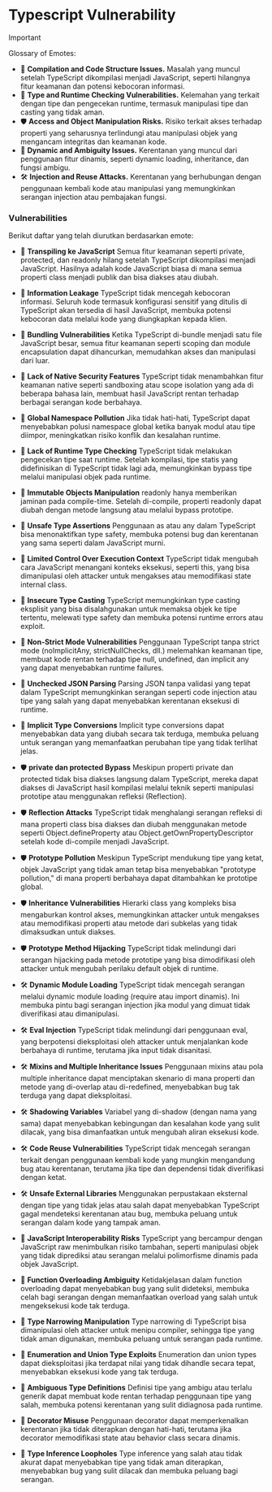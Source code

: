 # Typescript Vulnerability

> [!important]
> Glossary of Emotes:
>
> - 🧩 **Compilation and Code Structure Issues.** Masalah yang muncul setelah TypeScript dikompilasi menjadi JavaScript, seperti hilangnya fitur keamanan dan potensi kebocoran informasi.
> - 🎯 **Type and Runtime Checking Vulnerabilities.** Kelemahan yang terkait dengan tipe dan pengecekan runtime, termasuk manipulasi tipe dan casting yang tidak aman.
> - 🛡️ **Access and Object Manipulation Risks.** Risiko terkait akses terhadap properti yang seharusnya terlindungi atau manipulasi objek yang mengancam integritas dan keamanan kode.
> - 🎲 **Dynamic and Ambiguity Issues.** Kerentanan yang muncul dari penggunaan fitur dinamis, seperti dynamic loading, inheritance, dan fungsi ambigu.
> - 🛠️ **Injection and Reuse Attacks.** Kerentanan yang berhubungan dengan penggunaan kembali kode atau manipulasi yang memungkinkan serangan injection atau pembajakan fungsi.

### Vulnerabilities

Berikut daftar yang telah diurutkan berdasarkan emote:

- 🧩 **Transpiling ke JavaScript** Semua fitur keamanan seperti private, protected, dan readonly hilang setelah TypeScript dikompilasi menjadi JavaScript. Hasilnya adalah kode JavaScript biasa di mana semua properti class menjadi publik dan bisa diakses atau diubah.
- 🧩 **Information Leakage** TypeScript tidak mencegah kebocoran informasi. Seluruh kode termasuk konfigurasi sensitif yang ditulis di TypeScript akan tersedia di hasil JavaScript, membuka potensi kebocoran data melalui kode yang diungkapkan kepada klien.

- 🧩 **Bundling Vulnerabilities** Ketika TypeScript di-bundle menjadi satu file JavaScript besar, semua fitur keamanan seperti scoping dan module encapsulation dapat dihancurkan, memudahkan akses dan manipulasi dari luar.
- 🧩 **Lack of Native Security Features** TypeScript tidak menambahkan fitur keamanan native seperti sandboxing atau scope isolation yang ada di beberapa bahasa lain, membuat hasil JavaScript rentan terhadap berbagai serangan kode berbahaya.

- 🧩 **Global Namespace Pollution** Jika tidak hati-hati, TypeScript dapat menyebabkan polusi namespace global ketika banyak modul atau tipe diimpor, meningkatkan risiko konflik dan kesalahan runtime.
- 🎯 **Lack of Runtime Type Checking** TypeScript tidak melakukan pengecekan tipe saat runtime. Setelah kompilasi, tipe statis yang didefinisikan di TypeScript tidak lagi ada, memungkinkan bypass tipe melalui manipulasi objek pada runtime.

- 🎯 **Immutable Objects Manipulation** readonly hanya memberikan jaminan pada compile-time. Setelah di-compile, properti readonly dapat diubah dengan metode langsung atau melalui bypass prototipe.

- 🎯 **Unsafe Type Assertions** Penggunaan as atau any dalam TypeScript bisa menonaktifkan type safety, membuka potensi bug dan kerentanan yang sama seperti dalam JavaScript murni.

- 🎯 **Limited Control Over Execution Context** TypeScript tidak mengubah cara JavaScript menangani konteks eksekusi, seperti this, yang bisa dimanipulasi oleh attacker untuk mengakses atau memodifikasi state internal class.

- 🎯 **Insecure Type Casting** TypeScript memungkinkan type casting eksplisit yang bisa disalahgunakan untuk memaksa objek ke tipe tertentu, melewati type safety dan membuka potensi runtime errors atau exploit.

- 🎯 **Non-Strict Mode Vulnerabilities** Penggunaan TypeScript tanpa strict mode (noImplicitAny, strictNullChecks, dll.) melemahkan keamanan tipe, membuat kode rentan terhadap tipe null, undefined, dan implicit any yang dapat menyebabkan runtime failures.

- 🎯 **Unchecked JSON Parsing** Parsing JSON tanpa validasi yang tepat dalam TypeScript memungkinkan serangan seperti code injection atau tipe yang salah yang dapat menyebabkan kerentanan eksekusi di runtime.

- 🎯 **Implicit Type Conversions** Implicit type conversions dapat menyebabkan data yang diubah secara tak terduga, membuka peluang untuk serangan yang memanfaatkan perubahan tipe yang tidak terlihat jelas.
- 🛡️ **private dan protected Bypass** Meskipun properti private dan protected tidak bisa diakses langsung dalam TypeScript, mereka dapat diakses di JavaScript hasil kompilasi melalui teknik seperti manipulasi prototipe atau menggunakan refleksi (Reflection).

- 🛡️ **Reflection Attacks** TypeScript tidak menghalangi serangan refleksi di mana properti class bisa diakses dan diubah menggunakan metode seperti Object.defineProperty atau Object.getOwnPropertyDescriptor setelah kode di-compile menjadi JavaScript.

- 🛡️ **Prototype Pollution** Meskipun TypeScript mendukung tipe yang ketat, objek JavaScript yang tidak aman tetap bisa menyebabkan "prototype pollution," di mana properti berbahaya dapat ditambahkan ke prototipe global.

- 🛡️ **Inheritance Vulnerabilities** Hierarki class yang kompleks bisa mengaburkan kontrol akses, memungkinkan attacker untuk mengakses atau memodifikasi properti atau metode dari subkelas yang tidak dimaksudkan untuk diakses.

- 🛡️ **Prototype Method Hijacking** TypeScript tidak melindungi dari serangan hijacking pada metode prototipe yang bisa dimodifikasi oleh attacker untuk mengubah perilaku default objek di runtime.

- 🛠️ **Dynamic Module Loading** TypeScript tidak mencegah serangan melalui dynamic module loading (require atau import dinamis). Ini membuka pintu bagi serangan injection jika modul yang dimuat tidak diverifikasi atau dimanipulasi.

- 🛠️ **Eval Injection** TypeScript tidak melindungi dari penggunaan eval, yang berpotensi dieksploitasi oleh attacker untuk menjalankan kode berbahaya di runtime, terutama jika input tidak disanitasi.

- 🛠️ **Mixins and Multiple Inheritance Issues** Penggunaan mixins atau pola multiple inheritance dapat menciptakan skenario di mana properti dan metode yang di-overlap atau di-redefined, menyebabkan bug tak terduga yang dapat dieksploitasi.

- 🛠️ **Shadowing Variables** Variabel yang di-shadow (dengan nama yang sama) dapat menyebabkan kebingungan dan kesalahan kode yang sulit dilacak, yang bisa dimanfaatkan untuk mengubah aliran eksekusi kode.

- 🛠️ **Code Reuse Vulnerabilities** TypeScript tidak mencegah serangan terkait dengan penggunaan kembali kode yang mungkin mengandung bug atau kerentanan, terutama jika tipe dan dependensi tidak diverifikasi dengan ketat.

- 🛠️ **Unsafe External Libraries** Menggunakan perpustakaan eksternal dengan tipe yang tidak jelas atau salah dapat menyebabkan TypeScript gagal mendeteksi kerentanan atau bug, membuka peluang untuk serangan dalam kode yang tampak aman.

- 🎲 **JavaScript Interoperability Risks** TypeScript yang bercampur dengan JavaScript raw menimbulkan risiko tambahan, seperti manipulasi objek yang tidak diprediksi atau serangan melalui polimorfisme dinamis pada objek JavaScript.

- 🎲 **Function Overloading Ambiguity** Ketidakjelasan dalam function overloading dapat menyebabkan bug yang sulit dideteksi, membuka celah bagi serangan dengan memanfaatkan overload yang salah untuk mengeksekusi kode tak terduga.

- 🎲 **Type Narrowing Manipulation** Type narrowing di TypeScript bisa dimanipulasi oleh attacker untuk menipu compiler, sehingga tipe yang tidak aman digunakan, membuka peluang untuk serangan pada runtime.

- 🎲 **Enumeration and Union Type Exploits** Enumeration dan union types dapat dieksploitasi jika terdapat nilai yang tidak dihandle secara tepat, menyebabkan eksekusi kode yang tak terduga.

- 🎲 **Ambiguous Type Definitions** Definisi tipe yang ambigu atau terlalu generik dapat membuat kode rentan terhadap penggunaan tipe yang salah, membuka potensi kerentanan yang sulit didiagnosa pada runtime.

- 🎲 **Decorator Misuse** Penggunaan decorator dapat memperkenalkan kerentanan jika tidak diterapkan dengan hati-hati, terutama jika decorator memodifikasi state atau behavior class secara dinamis.

- 🎲 **Type Inference Loopholes** Type inference yang salah atau tidak akurat dapat menyebabkan tipe yang tidak aman diterapkan, menyebabkan bug yang sulit dilacak dan membuka peluang bagi serangan.
